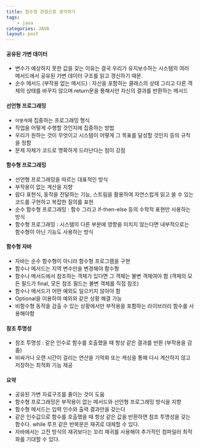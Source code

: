 ```yaml
---
title: 함수형 관점으로 생각하기
tags: 
    - java
categories: JAVA
layout: post
---
```


#### 공유된 가변 데이터
- 변수가 예상하지 못한 값을 갖는 이유는 결국 우리가 유지보수하는 시스템의 여러 메서드에서 공유된 가변 데이터 구조를 읽고 갱신하기 때문.
- 순수 메서드 (부작용 없는 메서드) : 자신을 포함하는 클래스의 상태 그리고 다른 객체의 상태를 바꾸지 않으며 return문을 통해서만 자신의 결과를 반환하는 메서드 

#### 선언형 프로그래밍
- `어떻게`에 집중하는 프로그래밍 형식
- 작업을 어떻게 수행할 것인지에 집중하는 방법
- 우리가 원하는 것이 무엇이고 시스템이 어떻게 그 목표를 달성할 것인지 등의 규칙을 정함
- 문제 자체가 코드로 명확하게 드러난다는 점이 강점

#### 함수형 프로그래밍
- 선언형 프로그래밍을 따르는 대표적인 방식
- 부작용이 없는 계산을 지향
- 람다 표현식, 동작을 전달하는 기능, 스트림을 활용하여 자연스럽게 읽고 쓸 수 있는 코드를 구현하고 복잡한 질의를 표현
- 순수 함수형 프로그래밍 : 함수 그리고 if-then-else 등의 수학적 표현만 사용하는 방식
- 함수형 프로그래밍 : 시스템의 다른 부분에 영향을 미치지 않는다면 내부적으로는 함수형이 아닌 기능도 사용하는 방식

#### 함수형 자바
- 자바는 순수 함수형이 아니라 함수형 프로그램을 구현
- 함수나 메서드는 지역 변수만을 변경해야 함수형
- 함수나 메서드에서 참조하는 객체가 있다면 그 객체는 불변 객체여야 함 (객체의 모든 필드가 final, 모든 참조 필드는 불변 객체를 직접 참조)
- 함수나 메서드가 어떤 예외도 일으키지 않아야 함
- Optional을 이용하여 예외와 같은 상황 해결 가능
- 비함수형 동작을 감출 수 있는 상황에서만 부작용을 포함하는 라이브러리 함수를 사용해야함

#### 참조 투명성
- 참조 투명성 : 같은 인수로 함수를 호출했을 때 항상 같은 결과를 반환 (부작용을 감춤)
- 비싸거나 오랜 시간이 걸리는 연산을 기억화 또는 캐싱을 통해 다시 계산하지 않고 저장하는 최적화 기능 제공

#### 요약
- 공유된 가변 자료구조를 줄이는 것이 도움
- 함수형 프로그래밍은 부작용이 없는 메서드와 선언형 프로그래밍 방식을 지향
- 함수형 메서드는 입력 인수와 출력 결과만을 갖는다
- 같은 인수값으로 함수를 호출했을 때 항상 같은 값을 반환하면 참조 투명성을 갖는 함수다. while 루프 같은 반복문은 재귀로 대체할 수 있다.
- 자바에서는 고전 방식의 재귀보다는 꼬리 재귀를 사용해야 추가적인 컴파일러 최적화를 기대할 수 있다.
